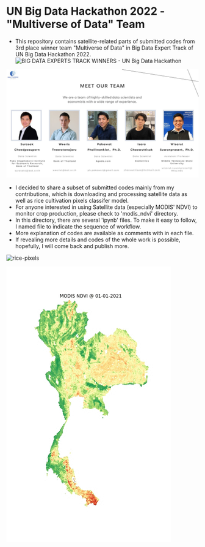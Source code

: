 # UN Big Data Hackathon 2022 - "Multiverse of Data" Team

  - This repository contains satellite-related parts of submitted codes from 3rd place winner team "Multiverse of Data" in Big Data Expert Track of UN Big Data Hackathon 2022. 
  ![BIG DATA EXPERTS TRACK WINNERS - UN Big Data Hackathon](https://unstats.un.org/bigdata/events/2022/hackathon/winners-bde.cshtml)
  
  ![Team Members](https://github.com/surasakcho/unbdh2022_multiverse_of_data/blob/main/multiverse_of_data-team_members.jpg)

  - I decided to share a subset of submitted codes mainly from my contributions, which is downloading and processing satellite data as well as rice cultivation pixels classifer model.
  - For anyone interested in using Satellite data (especially MODIS' NDVI) to monitor crop production, please check to 'modis_ndvi' directory.
  - In this directory, there are several 'ipynb' files. To make it easy to follow, I named file to indicate the sequence of workflow.
  - More explanation of codes are available as comments with in each file.
  - If revealing more details and codes of the whole work is possible, hopefully, I will come back and publish more.

  ![rice-pixels](https://github.com/surasakcho/unbdh2022_multiverse_of_data/blob/main/rice-pixels.gif)

  ![modis-ndvi-2021](https://github.com/surasakcho/unbdh2022_multiverse_of_data/blob/main/viz/modis-ndvi-map-2021.gif)
  

